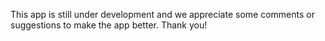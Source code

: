 This app is still under development and we appreciate some comments or suggestions to make the app better.
Thank you!
